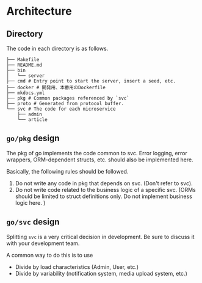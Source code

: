 # Architecture

## Directory
The code in each directory is as follows.
```
├── Makefile
├── README.md
├── bin
│   └── server
├── cmd # Entry point to start the server, insert a seed, etc.
├── docker # 開発用、本番用のDockerfile
├── mkdocs.yml
├── pkg # Common packages referenced by `svc`
├── proto # Generated from protocol buffer.
└── svc # The code for each microservice
    ├── admin
    └── article
```

## `go/pkg` design
The pkg of go implements the code common to svc. Error logging, error wrappers, ORM-dependent structs, etc. should also be implemented here.

Basically, the following rules should be followed.

1. Do not write any code in pkg that depends on svc. (Don't refer to svc).
2. Do not write code related to the business logic of a specific svc. (ORMs should be limited to struct definitions only. Do not implement business logic here. )

## `go/svc` design

Splitting `svc` is a very critical decision in development. Be sure to discuss it with your development team.

A common way to do this is to use

- Divide by load characteristics (Admin, User, etc.)
- Divide by variability (notification system, media upload system, etc.)
